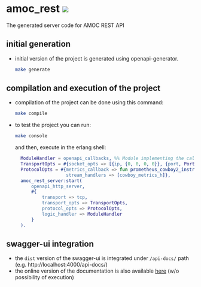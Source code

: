 # amoc_rest [![](https://github.com/esl/amoc_rest/workflows/CI/badge.svg)](https://github.com/esl/amoc_rest/actions?query=workflow%3ACI)

The generated server code for AMOC REST API

## initial generation
* initial version of the project is generated using openapi-generator.

  ```bash
  make generate
  ```

## compilation and execution of the project
* compilation of the project can be done using this command:

  ```bash
  make compile
  ```

* to test the project you can run:

  ```bash
  make console
  ```

  and then, execute in the erlang shell:

  ```erlang
    ModuleHandler = openapi_callbacks, %% Module implementing the callbacks behaviour
    TransportOpts = #{socket_opts => [{ip, {0, 0, 0, 0}}, {port, Port}]},
    ProtocolOpts = #{metrics_callback => fun prometheus_cowboy2_instrumenter:observe/1,
                     stream_handlers => [cowboy_metrics_h]},
    amoc_rest_server:start(
        openapi_http_server,
        #{
            transport => tcp,
            transport_opts => TransportOpts,
            protocol_opts => ProtocolOpts,
            logic_handler => ModuleHandler
        }
    ).
  ```

## swagger-ui integration
* the `dist` version of the swagger-ui is integrated under `/api-docs/` path (e.g. http://localhost:4000/api-docs/)
* the online version of the documentation is also available [here](https://esl.github.io/amoc_rest/) (w/o possibility of execution)
